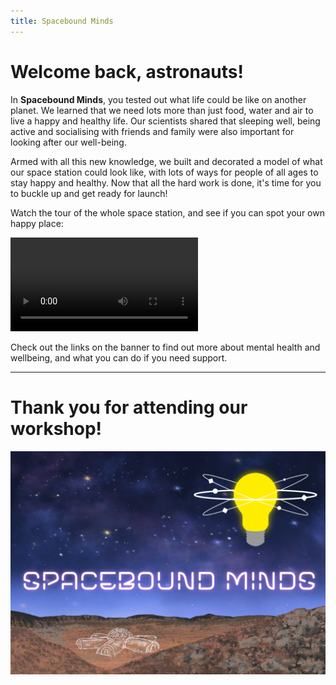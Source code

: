 ```yaml
---
title: Spacebound Minds
---
```


# Welcome back, astronauts!

In **Spacebound Minds**, you tested out what life could be like on another planet. We learned that we need lots more than just food, water and air to live a happy and healthy life. Our scientists shared that sleeping well, being active and socialising with friends and family were also important for looking after our well-being. 

Armed with all this new knowledge, we built and decorated a model of what our space station could look like, with lots of ways for people of all ages to stay happy and healthy. Now that all the hard work is done, it's time for you to buckle up and get ready for launch! 

Watch the tour of the whole space station, and see if you can spot your own happy place: 

<video src="https://drive.google.com/file/d/1tfX0shxk02-lkCEkPyZqBpC0F_u0Mk87/preview" controls></video>

Check out the links on the banner to find out more about mental health and wellbeing, and what you can do if you need support.

---

# Thank you for attending our workshop!

![Picture of a postcard showing the Spacebound Minds logo and a model of the space station.](assets/postcard.png)